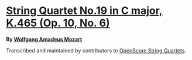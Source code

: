 # [String Quartet No.19 in C major, K.465 (Op. 10, No. 6)][set]

__By [Wolfgang Amadeus Mozart][composer]__

[set]: https://musescore.com/openscore-string-quartets/sets/5108516
[composer]: https://musescore.com/openscore-string-quartets/sets?order=title&text=Mozart,+Wolfgang

Transcribed and maintained by contributors to [OpenScore String Quartets].

[OpenScore String Quartets]: https://musescore.com/openscore-string-quartets
